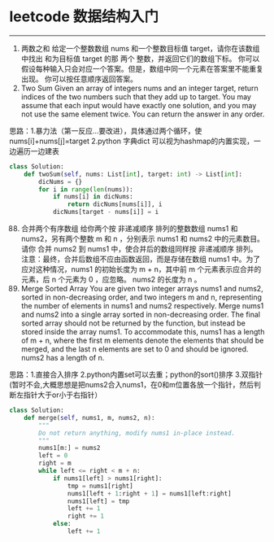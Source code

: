 # leetcode 数据结构入门

---

1. 两数之和
给定一个整数数组 nums 和一个整数目标值 target，请你在该数组中找出 和为目标值 target  的那 两个 整数，并返回它们的数组下标。
你可以假设每种输入只会对应一个答案。但是，数组中同一个元素在答案里不能重复出现。
你可以按任意顺序返回答案。
1. Two Sum
Given an array of integers nums and an integer target, return indices of the two numbers such that they add up to target.
You may assume that each input would have exactly one solution, and you may not use the same element twice.
You can return the answer in any order.

思路：1.暴力法（第一反应...要改进），具体通过两个循环，使nums[i]+nums[j]=target
2.python 字典dict 可以视为hashmap的内置实现，一边遍历一边建表

```python
class Solution:
    def twoSum(self, nums: List[int], target: int) -> List[int]:
        dicNums = {}
        for i in range(len(nums)):
            if nums[i] in dicNums:
                return dicNums[nums[i]], i
            dicNums[target - nums[i]] = i  
```


88. 合并两个有序数组
给你两个按 非递减顺序 排列的整数数组 nums1 和 nums2，另有两个整数 m 和 n ，分别表示 nums1 和 nums2 中的元素数目。
请你 合并 nums2 到 nums1 中，使合并后的数组同样按 非递减顺序 排列。
注意：最终，合并后数组不应由函数返回，而是存储在数组 nums1 中。为了应对这种情况，nums1 的初始长度为 m + n，其中前 m 个元素表示应合并的元素，后 n 个元素为 0 ，应忽略。
nums2 的长度为 n 。
88. Merge Sorted Array
You are given two integer arrays nums1 and nums2, sorted in non-decreasing order, and two integers m and n, representing the number of elements in nums1 and nums2 respectively.
Merge nums1 and nums2 into a single array sorted in non-decreasing order.
The final sorted array should not be returned by the function, but instead be stored inside the array nums1. To accommodate this, nums1 has a length of m + n,
where the first m elements denote the elements that should be merged,
and the last n elements are set to 0 and should be ignored. nums2 has a length of n.

思路：1.直接合入排序
2.python内置set可以去重；python的sort()排序
3.双指针(暂时不会,大概思想是把nums2合入nums1，在0和m位置各放一个指针，然后判断左指针大于or小于右指针）

```python
class Solution:
    def merge(self, nums1, m, nums2, n):
        """
        Do not return anything, modify nums1 in-place instead.
        """
        nums1[m:] = nums2
        left = 0
        right = m
        while left <= right < m + n:
            if nums1[left] > nums1[right]:
                tmp = nums1[right]
                nums1[left + 1:right + 1] = nums1[left:right]
                nums1[left] = tmp
                left += 1
                right += 1
            else:
                left += 1
```
